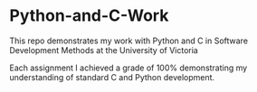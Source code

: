# Python-and-C-Work

This repo demonstrates my work with Python and C in Software Development Methods at the University of Victoria

Each assignment I achieved a grade of 100% demonstrating my understanding of standard C and Python development. 